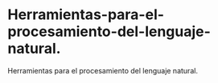 # Herramientas-para-el-procesamiento-del-lenguaje-natural.
Herramientas para el procesamiento del lenguaje natural.
